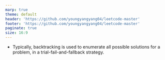 ```yaml
---
marp: true
theme: default
header: 'https://github.com/youngyangyang04/leetcode-master'
footer: 'https://github.com/youngyangyang04/leetcode-master'
paginate: true
size: 16:9
---
```

- Typically, backtracking is used to enumerate all possible solutions for a problem, in a trial-fail-and-fallback strategy.
